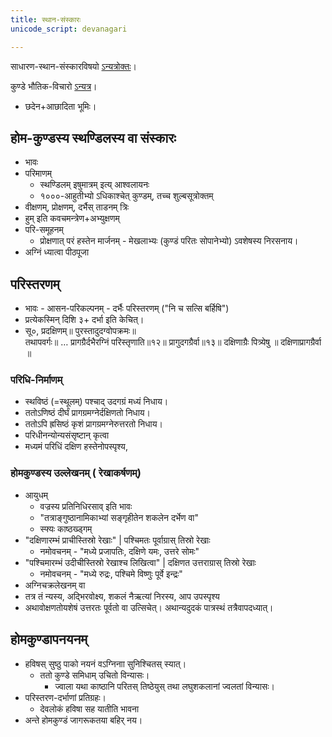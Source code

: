 ```yaml
---
title: स्थान-संस्कारः
unicode_script: devanagari

---
```


साधारण-स्थान-संस्कारविषयो [ऽन्यत्रोक्तः](../../../tAtkAlika-saMskAraH/sthalam/)।

कुण्डे भौतिक-विचारो [ऽन्यत्र](/notes/power/heat/stoves/wood-stove/)। 

- छदेन+आछादिता भूमिः।

## होम-कुण्डस्य स्थण्डिलस्य वा संस्कारः

- भावः
- परिमाणम्
  -  स्थण्डिलम् इषुमात्रम् इत्य् आश्वलायनः
  - १०००-आहुतीभ्यो ऽधिकाश्चेत् कुण्डम्, तच्च शुल्बसूत्रोक्तम्
- वीक्षणम्, प्रोक्षणम्, दर्भैस् ताडनम् त्रिः
- हुम् इति कवचमन्त्रेण+अभ्युक्षणम्
- परि-समूहनम्
  - प्रोक्षणात् परं हस्तेन मार्जनम् - मेखलाभ्यः (कुण्डं परितः सोपानेभ्यो) ऽवशेषस्य निरसनाय।
- अग्निं ध्यात्वा पीठपूजा

## परिस्तरणम्
- भावः - आसन-परिकल्पनम् - दर्भैः परिस्तरणम् ("नि च सत्सि बर्हिषि")
- प्रत्येकस्मिन् दिशि ३+ दर्भा इति केचित्।
- सू०, प्रदक्षिणम्॥ पुरस्तादुदग्वोपक्रमः॥   
तथापवर्गः॥ … प्रागग्रैर्दभैरग्निं परिस्तृणाति॥१२॥ प्रागुदगग्रैर्वा॥१३॥ दक्षिणाग्रैः पित्र्येषु ॥ दक्षिणाप्रागग्रैर्वा ॥


### परिधि-निर्माणम्

- स्थविष्ठं (=स्थूलम्) पश्चाद् उदगग्रं मध्यं निधाय।
- ततोऽणिष्ठं दीर्घं प्रागग्रमग्नेर्दक्षिणतो निधाय।
- ततोऽपि ह्रसिष्ठं कृशं प्रागग्रमग्नेरुत्तरतो निधाय।
- परिधीनन्योन्यसंसृष्टान् कृत्वा
- मध्यमं परिधिं दक्षिण हस्तेनोपस्पृश्य,

### होमकुण्डस्य उल्लेखनम् ( रेखाकर्षणम्)

- आयुधम्
  - वज्रस्य प्रतिनिधिरसाव् इति भावः
  - "तत्राङ्गुष्ठानामिकाभ्यां सङ्गृहीतेन शकलेन दर्भेण वा"
  - स्फ्यः काष्ठख्ड्गम्
- "दक्षिणारम्भं प्राचीस्तिस्रो रेखाः" | पश्चिमतः पूर्वाग्रास् तिस्रो रेखाः
  - नमोवचनम् - "मध्ये प्रजापतिः, दक्षिणे यमः, उत्तरे सोमः"
- "पश्चिमारम्भं उदीचीस्तिस्रो रेखाश्च लिखित्वा" | दक्षिणत उत्तराग्रास् तिस्रो रेखाः
  - नमोवचनम् - "मध्ये रुद्रः, पश्चिमे विष्णुः पूर्वे इन्द्रः"
- अग्निचक्रलेखनम् वा
- तत्र तं न्यस्य, अद्भिरवोक्ष्य, शकलं नैऋत्यां निरस्य, आप उपस्पृश्य
- अथावोक्षणतोयशेषं उत्तरतः पूर्वतो वा उत्सिचेत्। अथान्यदुदकं पात्रस्थं तत्रैवापदध्यात्।

## होमकुण्डापनयनम्
- हविषस् सुष्ठु पाको नयनं वऽग्निनाा सुनिश्चितस् स्यात्।
  - ततो कुण्डे समिधाम् उचितो विन्यासः।
    - ज्वाला यथा काष्ठानि परितस् तिष्ठेयुस् तथा लघुशकलानां ज्वलतां विन्यासः।
- परिस्तरण-दर्भाणां प्रतिग्रहः।
  - देवलोकं हविषा सह यातीति भावना
- अन्ते होमकुण्डं जागरूकतया बहिर् नय।
